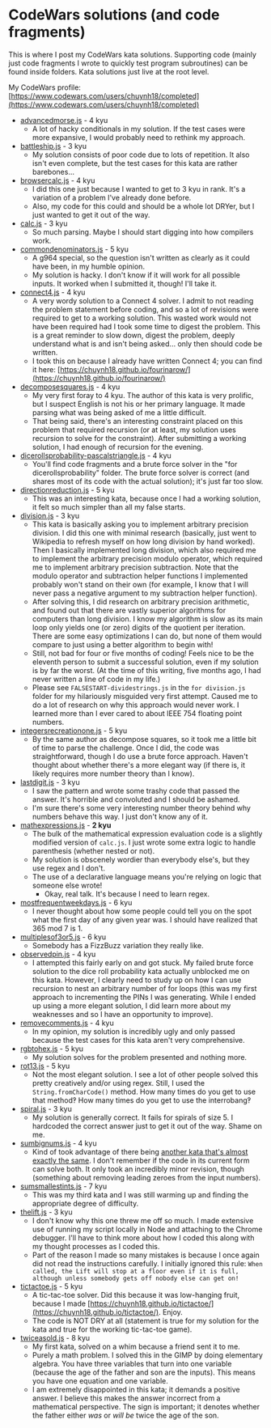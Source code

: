 CodeWars solutions (and code fragments)
=======================================

This is where I post my CodeWars kata solutions.  Supporting code (mainly just code fragments I wrote to quickly test program subroutines) can be found inside folders.  Kata solutions just live at the root level.

My CodeWars profile:  [https://www.codewars.com/users/chuynh18/completed](https://www.codewars.com/users/chuynh18/completed)

* [advancedmorse.js](https://www.codewars.com/kata/54b72c16cd7f5154e9000457) - 4 kyu
    * A lot of hacky conditionals in my solution.  If the test cases were more expansive, I would probably need to rethink my approach.
* [battleship.js](https://www.codewars.com/kata/52bb6539a4cf1b12d90005b7/) - 3 kyu
    * My solution consists of poor code due to lots of repetition.  It also isn't even complete, but the test cases for this kata are rather barebones...
* [browsercalc.js](https://www.codewars.com/kata/581bc0629ad9ff9873000316) - 4 kyu
    * I did this one just because I wanted to get to 3 kyu in rank.  It's a variation of a problem I've already done before.
    * Also, my code for this could and should be a whole lot DRYer, but I just wanted to get it out of the way.
* [calc.js](https://www.codewars.com/kata/5235c913397cbf2508000048) - 3 kyu
    * So much parsing.  Maybe I should start digging into how compilers work.
* [commondenominators.js](https://www.codewars.com/kata/54d7660d2daf68c619000d95) - 5 kyu
    * A g964 special, so the question isn't written as clearly as it could have been, in my humble opinion.
    * My solution is hacky.  I don't know if it will work for all possible inputs.  It worked when I submitted it, though!  I'll take it.
* [connect4.js](https://www.codewars.com/kata/56882731514ec3ec3d000009) - 4 kyu
    * A very wordy solution to a Connect 4 solver.  I admit to not reading the problem statement before coding, and so a lot of revisions were required to get to a working solution.  This wasted work would not have been required had I took some time to digest the problem.  This is a great reminder to slow down, digest the problem, deeply understand what is and isn't being asked... only then should code be written.
    * I took this on because I already have written Connect 4; you can find it here: [https://chuynh18.github.io/fourinarow/](https://chuynh18.github.io/fourinarow/)
* [decomposesquares.js](https://www.codewars.com/kata/54eb33e5bc1a25440d000891) - 4 kyu
    * My very first foray to 4 kyu.  The author of this kata is very prolific, but I suspect English is not his or her primary language.  It made parsing what was being asked of me a little difficult.
    * That being said, there's an interesting constraint placed on this problem that required recursion (or at least, my solution uses recursion to solve for the constraint).  After submitting a working solution, I had enough of recursion for the evening.
* [dicerollsprobability-pascalstriangle.js](https://www.codewars.com/kata/55d18ceefdc5aba4290000e5) - 4 kyu
    * You'll find code fragments and a brute force solver in the "for dicerollsprobability" folder.  The brute force solver is correct (and shares most of its code with the actual solution); it's just far too slow.
* [directionreduction.js](https://www.codewars.com/kata/550f22f4d758534c1100025a) - 5 kyu
    * This was an interesting kata, because once I had a working solution, it felt so much simpler than all my false starts.
* [division.js](https://www.codewars.com/kata/598dba93700c2c0f470000dc) - 3 kyu
    * This kata is basically asking you to implement arbitrary precision division.  I did this one with minimal research (basically, just went to Wikipedia to refresh myself on how long division by hand worked).  Then I basically implemented long division, which also required me to implement the arbitrary precision modulo operator, which required me to implement arbitrary precision subtraction.  Note that the modulo operator and subtraction helper functions I implemented probably won't stand on their own (for example, I know that I will never pass a negative argument to my subtraction helper function).
    * After solving this, I did research on arbitrary precision arithmetic, and found out that there are vastly superior algorithms for computers than long division.  I know my algorithm is slow as its main loop only yields one (or zero) digits of the quotient per iteration.  There are some easy optimizations I can do, but none of them would compare to just using a better algorithm to begin with!
    * Still, not bad for four or five months of coding!  Feels nice to be the eleventh person to submit a successful solution, even if my solution is by far the worst.  (At the time of this writing, five months ago, I had never written a line of code in my life.)
    * Please see `FALSESTART-dividestrings.js` in the `for division.js` folder for my hilariously misguided very first attempt.  Caused me to do a lot of research on why this approach would never work.  I learned more than I ever cared to about IEEE 754 floating point numbers.
* [integersrecreationone.js](https://www.codewars.com/kata/55aa075506463dac6600010d) - 5 kyu
    * By the same author as decompose squares, so it took me a little bit of time to parse the challenge.  Once I did, the code was straightforward, though I do use a brute force approach.  Haven't thought about whether there's a more elegant way (if there is, it likely requires more number theory than I know).
* [lastdigit.js](https://www.codewars.com/kata/5518a860a73e708c0a000027) - 3 kyu
    * I saw the pattern and wrote some trashy code that passed the answer.  It's horrible and convoluted and I should be ashamed.
    * I'm sure there's some very interesting number theory behind why numbers behave this way.  I just don't know any of it.
* [mathexpressions.js](https://www.codewars.com/kata/52a78825cdfc2cfc87000005) - **2 kyu**
    * The bulk of the mathematical expression evaluation code is a slightly modified version of `calc.js`.  I just wrote some extra logic to handle parenthesis (whether nested or not).
    * My solution is obscenely wordier than everybody else's, but they use regex and I don't.
    * The use of a declarative language means you're relying on logic that someone else wrote!
        * Okay, real talk.  It's because I need to learn regex.
* [mostfrequentweekdays.js](https://www.codewars.com/kata/56eb16655250549e4b0013f4) - 6 kyu
    * I never thought about how some people could tell you on the spot what the first day of any given year was.  I should have realized that 365 mod 7 is 1.
* [multiplesof3or5.js](https://www.codewars.com/kata/514b92a657cdc65150000006) - 6 kyu
    * Somebody has a FizzBuzz variation they really like.
* [observedpin.js](https://www.codewars.com/kata/5263c6999e0f40dee200059d) - 4 kyu
    * I attempted this fairly early on and got stuck.  My failed brute force solution to the dice roll probability kata actually unblocked me on this kata.  However, I clearly need to study up on how I can use recursion to nest an arbitrary number of for loops (this was my first approach to incrementing the PINs I was generating.  While I ended up using a more elegant solution, I did learn more about my weaknesses and so I have an opportunity to improve).
* [removecomments.js](https://www.codewars.com/kata/51c8e37cee245da6b40000bd) - 4 kyu
    * In my opinion, my solution is incredibly ugly and only passed because the test cases for this kata aren't very comprehensive.
* [rgbtohex.js](https://www.codewars.com/kata/513e08acc600c94f01000001) - 5 kyu
    * My solution solves for the problem presented and nothing more.
* [rot13.js](https://www.codewars.com/kata/530e15517bc88ac656000716) - 5 kyu
    * Not the most elegant solution.  I see a lot of other people solved this pretty creatively and/or using regex.  Still, I used the `String.fromCharCode()` method.  How many times do you get to use that method‽  How many times do you get to use the interrobang‽
* [spiral.js](https://www.codewars.com/kata/534e01fbbb17187c7e0000c6) - 3 kyu
    * My solution is generally correct.  It fails for spirals of size 5.  I hardcoded the correct answer just to get it out of the way.  Shame on me.
* [sumbignums.js](https://www.codewars.com/kata/5324945e2ece5e1f32000370) - 4 kyu
    * Kind of took advantage of there being [another kata that's almost exactly the same](https://www.codewars.com/kata/525f4206b73515bffb000b21).  I don't remember if the code in its current form can solve both.  It only took an incredibly minor revision, though (something about removing leading zeroes from the input numbers).
* [sumsmallestints.js](https://www.codewars.com/kata/558fc85d8fd1938afb000014) - 7 kyu
    * This was my third kata and I was still warming up and finding the appropriate degree of difficulty.
* [thelift.js](https://www.codewars.com/kata/58905bfa1decb981da00009e) - 3 kyu
    * I don't know why this one threw me off so much.  I made extensive use of running my script locally in Node and attaching to the Chrome debugger.  I'll have to think more about how I coded this along with my thought processes as I coded this.
    * Part of the reason I made so many mistakes is because I once again did not read the instructions carefully.  I initially ignored this rule: `When called, the Lift will stop at a floor even if it is full, although unless somebody gets off nobody else can get on!`
* [tictactoe.js](https://www.codewars.com/kata/525caa5c1bf619d28c000335) - 5 kyu
    * A tic-tac-toe solver.  Did this because it was low-hanging fruit, because I made [https://chuynh18.github.io/tictactoe/](https://chuynh18.github.io/tictactoe/).  Enjoy.
    * The code is NOT DRY at all (statement is true for my solution for the kata and true for the working tic-tac-toe game).
* [twiceasold.js](https://www.codewars.com/kata/5b853229cfde412a470000d0) - 8 kyu
    * My first kata, solved on a whim because a friend sent it to me.
    * Purely a math problem.  I solved this in the GIMP by doing elementary algebra.  You have three variables that turn into one variable (because the age of the father and son are the inputs).  This means you have one equation and one variable.
    * I am extremely disappointed in this kata; it demands a positive answer.  I believe this makes the answer incorrect from a mathematical perspective.  The sign is important; it denotes whether the father either *was* or *will be* twice the age of the son.